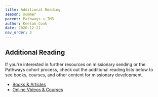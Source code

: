 ```yaml
---
title: Additional Reading
season: summer
parent: Pathways » IMB
author: Keelan Cook
date: 2020-12-21
nav_order: 3
---
```


## Additional Reading
If you're interested in further resources on missionary sending or the Pathways cohort process, check out the additional reading lists below to see books, courses, and other content for missionary development. 

* [Books & Articles](/docs/pathways-book-list/)
* [Online Videos & Courses](http://VIDEOS-COURSES-LIST)
